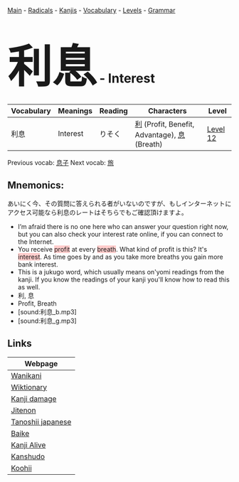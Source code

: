 <style> bigfont {font-size: 100px}</style>
[Main](../README.md) -
[Radicals](../radicals.md) -
[Kanjis](../kanjis.md) -
[Vocabulary](../vocabulary.md) -
[Levels](../levels.md) -
[Grammar](../grammar.md)
# <bigfont> 利息</bigfont> - Interest 

| Vocabulary | Meanings | Reading | Characters | Level |
| --- | --- | --- | --- | --- |
| 利息 | Interest | りそく |  [利](../kanjis/利.md) (Profit, Benefit, Advantage), [息](../kanjis/息.md) (Breath) | [Level 12](../levels/wk_level12.md) |

Previous vocab: [息子](息子.md) Next vocab: [旅](旅.md) 

## Mnemonics:
あいにく今、その質問に答えられる者がいないのですが、もしインターネットにアクセス可能なら利息のレートはそちらでもご確認頂けますよ。
* I’m afraid there is no one here who can answer your question right now, but you can also check your interest rate online, if you can connect to the Internet.
* You receive <span style="background-color:#ffcccb"> profit</span> at every <span style="background-color:#ffcccb"> breath</span>. What kind of profit is this? It's <span style="background-color:#ffcccb"> interest</span>. As time goes by and as you take more breaths you gain more bank interest.
* This is a jukugo word, which usually means on'yomi readings from the kanji. If you know the readings of your kanji you'll know how to read this as well.
* 利, 息
* Profit, Breath
* [sound:利息_b.mp3]
* [sound:利息_g.mp3]


## Links 

| Webpage |
| --- |
| [Wanikani          ](https://www.wanikani.com/kanji/利息) |
| [Wiktionary        ](https://en.wiktionary.org/wiki/利息) |
| [Kanji damage      ](http://www.kanjidamage.com/kanji/search?utf8=✓&q=利息) |
| [Jitenon           ](https://jitenon.com/kanji/利息) |
| [Tanoshii japanese ](https://www.tanoshiijapanese.com/dictionary/kanji.cfm?k=利息) |
| [Baike             ](https://baike.baidu.com/item/利息) |
| [Kanji Alive       ](https://app.kanjialive.com/利息) |
| [Kanshudo          ](https://www.kanshudo.com/searchmn?q=利息) |
| [Koohii            ](https://kanji.koohii.com/study/kanji/利息) |
